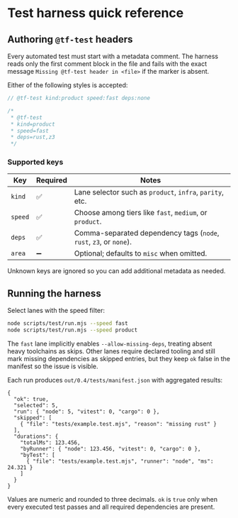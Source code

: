 # Test harness quick reference

## Authoring `@tf-test` headers

Every automated test must start with a metadata comment. The harness reads only the first comment block in the file and fails with the exact message `Missing @tf-test header in <file>` if the marker is absent.

Either of the following styles is accepted:

```js
// @tf-test kind:product speed:fast deps:none
```

```js
/*
 * @tf-test
 * kind=product
 * speed=fast
 * deps=rust,z3
 */
```

### Supported keys

| Key   | Required | Notes |
| ----- | -------- | ----- |
| `kind` | ✅ | Lane selector such as `product`, `infra`, `parity`, etc. |
| `speed` | ✅ | Choose among tiers like `fast`, `medium`, or `product`. |
| `deps` | ✅ | Comma-separated dependency tags (`node`, `rust`, `z3`, or `none`). |
| `area` | ➖ | Optional; defaults to `misc` when omitted. |

Unknown keys are ignored so you can add additional metadata as needed.

## Running the harness

Select lanes with the speed filter:

```bash
node scripts/test/run.mjs --speed fast
node scripts/test/run.mjs --speed product
```

The `fast` lane implicitly enables `--allow-missing-deps`, treating absent heavy toolchains as skips. Other lanes require declared tooling and still mark missing dependencies as skipped entries, but they keep `ok` false in the manifest so the issue is visible.

Each run produces `out/0.4/tests/manifest.json` with aggregated results:

```jsonc
{
  "ok": true,
  "selected": 5,
  "run": { "node": 5, "vitest": 0, "cargo": 0 },
  "skipped": [
    { "file": "tests/example.test.mjs", "reason": "missing rust" }
  ],
  "durations": {
    "totalMs": 123.456,
    "byRunner": { "node": 123.456, "vitest": 0, "cargo": 0 },
    "byTest": [
      { "file": "tests/example.test.mjs", "runner": "node", "ms": 24.321 }
    ]
  }
}
```

Values are numeric and rounded to three decimals. `ok` is `true` only when every executed test passes and all required dependencies are present.
